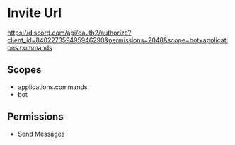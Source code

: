 # Invite Url

https://discord.com/api/oauth2/authorize?client_id=840227359495946290&permissions=2048&scope=bot+applications.commands

## Scopes

- applications.commands
- bot

## Permissions

- Send Messages
